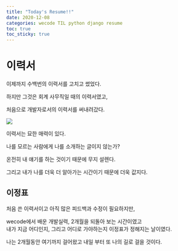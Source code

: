 ```yaml
---
title: "Today's Resume!!"
date: 2020-12-08
categories: wecode TIL python django resume
toc: true
toc_sticky: true
---
```


# 이력서

이제까지 수백번의 이력서를 고치고 썼었다.

하지만 그것은 회계 사무직일 때의 이력서였고,

처음으로 개발자로서의 이력서를 써내려갔다.

![](https://images.velog.io/images/noahshin__11/post/9446ee57-c22d-458f-902b-0f700b1acc7b/Screen%20Shot%202020-12-08%20at%2011.48.52%20PM.png)

이력서는 묘한 매력이 있다.

나를 모르는 사람에게 나를 소개하는 글이지 않는가?

온전히 내 얘기를 하는 것이기 때문에 무지 설렌다.

그리고 내가 나를 더욱 더 알아가는 시간이기 때문에 더욱 값지다.

## 이정표

처음 쓴 이력서이고 아직 많은 피드백과 수정이 필요하지만,

wecode에서 배운 개발실력, 2개월을 되돌아 보는 시간이였고  
내가 지금 어디인지, 그리고 어디로 가야하는지 이정표가 정해지는 날이였다.

나는 2개월동안 여기까지 걸어왔고 내일 부터 또 나의 길로 걸을 것이다.
